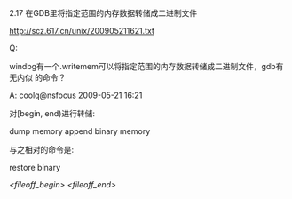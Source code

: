 2.17 在GDB里将指定范围的内存数据转储成二进制文件

http://scz.617.cn/unix/200905211621.txt

Q:

windbg有一个.writemem可以将指定范围的内存数据转储成二进制文件，gdb有无内似
的命令？

A: coolq@nsfocus 2009-05-21 16:21

对[begin, end)进行转储:

dump memory <filename> <begin> <end>
append binary memory <filename> <begin> <end>

与之相对的命令是:

restore <filename> binary <address> <fileoff_begin> <fileoff_end>

